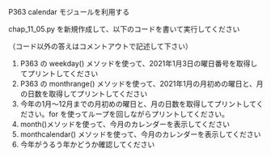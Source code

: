 P363 calendar モジュールを利用する

chap_11_05.py を新規作成して、以下のコードを書いて実行してください

（コード以外の答えはコメントアウトで記述して下さい）
 
 1. P363 の weekday() メソッドを使って、2021年1月3日の曜日番号を取得してプリントしてください
 1. P363 の monthrange() メソッドを使って、2021年1月の月初めの曜日と、月の日数を取得してプリントしてください
 1. 今年の1月〜12月までの月初めの曜日と、月の日数を取得してプリントしてください。for を使ってループを回しながらプリントしてください。
 1. month()メソッドを使って、今月のカレンダーを表示してください
 1. monthcalendar() メソッドを使って、今月のカレンダーを表示してください
 1. 今年がうるう年かどうか確認してください
 



 